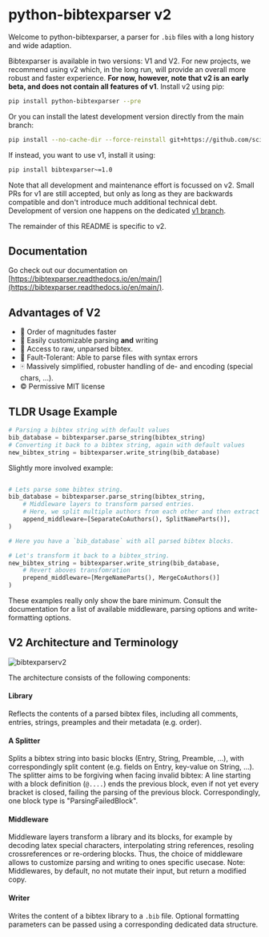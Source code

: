 # python-bibtexparser v2

Welcome to python-bibtexparser, a parser for `.bib` files with a long history and wide adaption.

Bibtexparser is available in two versions: V1 and V2. For new projects, we recommend using v2 which, in the long run, will provide an overall more robust and faster experience. **For now, however, note that v2 is an early beta, and does not contain all features of v1**. Install v2 using pip:

```bash
pip install python-bibtexparser --pre
```

Or you can install the latest development version directly from the main branch:
```bash
pip install --no-cache-dir --force-reinstall git+https://github.com/sciunto-org/python-bibtexparser@main
```

If instead, you want to use v1, install it using:

```bash
pip install bibtexparser~=1.0
```

Note that all development and maintenance effort is focussed on v2. 
Small PRs for v1 are still accepted, but only as long as they are backwards compatible and don't introduce much additional technical debt.
Development of version one happens on the dedicated [v1 branch](https://github.com/sciunto-org/python-bibtexparser/tree/v1). 

The remainder of this README is specific to v2. 

## Documentation
Go check out our documentation on [https://bibtexparser.readthedocs.io/en/main/](https://bibtexparser.readthedocs.io/en/main/).

## Advantages of V2

- :rocket: Order of magnitudes faster
- :wrench: Easily customizable parsing **and** writing
- :herb: Access to raw, unparsed bibtex.
- :hankey: Fault-Tolerant: Able to parse files with syntax errors
- :mahjong: Massively simplified, robuster handling of de- and encoding (special chars, ...).
- :copyright: Permissive MIT license

## TLDR Usage Example

```python
# Parsing a bibtex string with default values
bib_database = bibtexparser.parse_string(bibtex_string)
# Converting it back to a bibtex string, again with default values
new_bibtex_string = bibtexparser.write_string(bib_database)
```

Slightly more involved example:

```python

# Lets parse some bibtex string.
bib_database = bibtexparser.parse_string(bibtex_string,
    # Middleware layers to transform parsed entries.
    # Here, we split multiple authors from each other and then extract first name, last name, ... for each
    append_middleware=[SeparateCoAuthors(), SplitNameParts()],
)

# Here you have a `bib_database` with all parsed bibtex blocks.

# Let's transform it back to a bibtex_string.
new_bibtex_string = bibtexparser.write_string(bib_database,
    # Revert aboves transfomration
    prepend_middleware=[MergeNameParts(), MergeCoAuthors()]
)
```

These examples really only show the bare minimum. 
Consult the documentation for a list of available middleware, parsing options and write-formatting options.

## V2 Architecture and Terminology

![bibtexparserv2](https://user-images.githubusercontent.com/4815944/193734283-f19f94e8-7986-4acf-b1a3-1d215e297224.png)

The architecture consists of the following components:

#### Library
Reflects the contents of a parsed bibtex files, including all comments, entries, strings, preamples and their metadata (e.g. order). 

#### A Splitter
Splits a bibtex string into basic blocks (Entry, String, Preamble, ...), with correspondingly split content (e.g. fields on Entry, key-value on String, ...).
The splitter aims to be forgiving when facing invalid bibtex: A line starting with a block definition (`@....`) ends the previous block, even if not yet every bracket is closed, failing the parsing of the previous block. Correspondingly, one block type is "ParsingFailedBlock".

#### Middleware
Middleware layers transform a library and its blocks, for example by decoding latex special characters, interpolating string references, resoling crossreferences or re-ordering blocks. Thus, the choice of middleware allows to customize parsing and writing to ones specific usecase. Note: Middlewares, by default, no not mutate their input, but return a modified copy. 

#### Writer
Writes the content of a bibtex library to a `.bib` file. Optional formatting parameters can be passed using a corresponding dedicated data structure.


